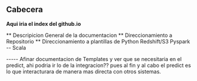 ## Cabecera 

**Aqui iria el index del github.io**

** Descripicion General de la documentacion
	** Direccionamiento a Repositorio
** Direccionamiento a plantillas de 
	Python Redshift/S3 
	Pyspark 
	-- Scala

----- Afinar documentacion de Templates y ver que se necesitaria en el predict, ahi podria ir lo de la integracion?? pues al fin y al cabo el predict es lo que interacturara de manera mas directa con otros sistemas. 

